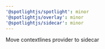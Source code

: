 ```yaml
---
'@spotlightjs/spotlight': minor
'@spotlightjs/overlay': minor
'@spotlightjs/sidecar': minor
---
```


Move contextlines provider to sidecar
